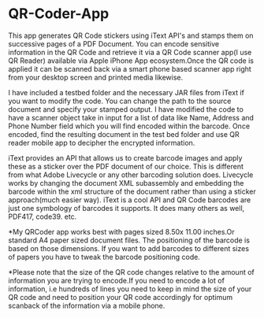 # QR-Coder-App
This app generates QR Code stickers using iText API's and stamps them on successive pages of a PDF Document. You can encode sensitive information in the QR Code and retrieve it via a QR Code scanner app(I use QR Reader) available via Apple iPhone App ecosystem.Once the QR code is applied it can be scanned back via a smart phone based scanner app right from your desktop screen and printed media likewise. 

I have included a testbed folder and the necessary JAR files from iText if you want to modify the code.
You can change the path to the source document and specify your stamped output. 
I have modified the code to have a scanner object take in input for a list of data like Name, Address and Phone Number field which you will find encoded within the barcode. Once encoded, find the resulting document in the test bed folder and use QR reader mobile app to decipher the encrypted information.

iText provides an API that allows us to create barcode images and apply these as a sticker over the PDF document of our choice. This is different from what Adobe Livecycle or any other barcoding solution does. Livecycle works by changing the document XML subassembly and embedding the barcode within the xml structure of the document rather than using a sticker approach(much easier way). iText is a cool API and QR Code barcodes are just one symbology of barcodes it supports. It does many others as well, PDF417, code39. etc. 

*My QRCoder app works best with pages sized 8.50x 11.00 inches.Or standard A4 paper sized document files. The positioning of the barcode is based on those dimensions. If you want to add barcodes to different sizes of papers you have to tweak the barcode positioning code. 

*Please note that the size of the QR code changes relative to the amount of information you are trying to encode.If you need to encode a lot of information, i.e hundreds of lines you need to keep in mind the size of your QR code and need to position your QR code accordingly for optimum scanback of the information via a mobile phone. 
